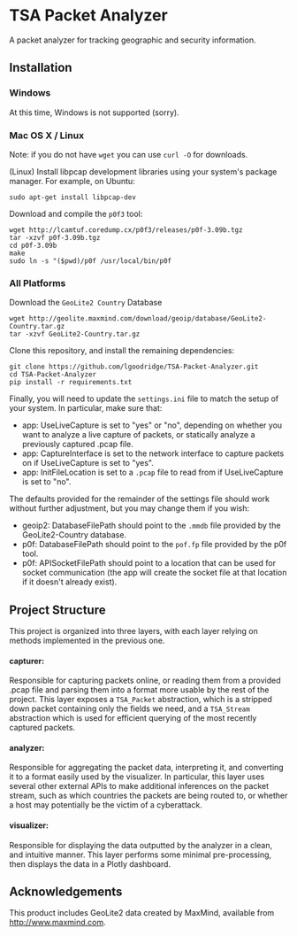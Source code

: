 # TSA Packet Analyzer

A packet analyzer for tracking geographic and security information.

## Installation

### Windows

At this time, Windows is not supported (sorry).

### Mac OS X / Linux

Note: if you do not have ```wget``` you can use ```curl -O``` for downloads.

(Linux) Install libpcap development libraries using your system's package manager. For example, on Ubuntu:
```
sudo apt-get install libpcap-dev
```

Download and compile the ```p0f3``` tool:
```
wget http://lcamtuf.coredump.cx/p0f3/releases/p0f-3.09b.tgz
tar -xzvf p0f-3.09b.tgz
cd p0f-3.09b
make
sudo ln -s "($pwd)/p0f /usr/local/bin/p0f
```

### All Platforms

Download the ```GeoLite2 Country``` Database
```
wget http://geolite.maxmind.com/download/geoip/database/GeoLite2-Country.tar.gz
tar -xzvf GeoLite2-Country.tar.gz
```

Clone this repository, and install the remaining dependencies:
```
git clone https://github.com/lgoodridge/TSA-Packet-Analyzer.git
cd TSA-Packet-Analyzer
pip install -r requirements.txt
```

Finally, you will need to update the ```settings.ini``` file to match the setup of your system. In particular, make sure that:
 * app: UseLiveCapture is set to "yes" or "no", depending on whether you want to analyze a live capture of packets, or statically analyze a previously captured .pcap file.
 * app: CaptureInterface is set to the network interface to capture packets on if UseLiveCapture is set to "yes".
 * app: InitFileLocation is set to a ```.pcap``` file to read from if UseLiveCapture is set to "no".

The defaults provided for the remainder of the settings file should work without further adjustment, but you may change them if you wish:
 * geoip2: DatabaseFilePath should point to the ```.mmdb``` file provided by the GeoLite2-Country database.
 * p0f: DatabaseFilePath should point to the ```pof.fp``` file provided by the p0f tool.
 * p0f: APISocketFilePath should point to a location that can be used for socket communication (the app will create the socket file at that location if it doesn't already exist).

## Project Structure

This project is organized into three layers, with each layer relying on methods implemented in the previous one.

#### capturer:

Responsible for capturing packets online, or reading them from a provided .pcap file and parsing them into a format more usable by the rest of the project. This layer exposes a ```TSA_Packet``` abstraction, which is a stripped down packet containing only the fields we need, and a ```TSA_Stream``` abstraction which is used for efficient querying of the most recently captured packets.

#### analyzer:

Responsible for aggregating the packet data, interpreting it, and converting it to a format easily used by the visualizer. In particular, this layer uses several other external APIs to make additional inferences on the packet stream, such as which countries the packets are being routed to, or whether a host may potentially be the victim of a cyberattack.

#### visualizer:

Responsible for displaying the data outputted by the analyzer in a clean, and intuitive manner. This layer performs some minimal pre-processing, then displays the data in a Plotly dashboard.

## Acknowledgements

This product includes GeoLite2 data created by MaxMind, available from
<a href="http://www.maxmind.com">http://www.maxmind.com</a>.
